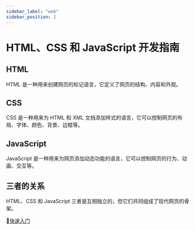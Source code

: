 ```yaml
---
sidebar_label: "web"
sidebar_position: 2
---
```


# HTML、CSS 和 JavaScript 开发指南

## HTML
HTML 是一种用来创建网页的标记语言，它定义了网页的结构、内容和外观。

## CSS
CSS 是一种用来为 HTML 和 XML 文档添加样式的语言，它可以控制网页的布局、字体、颜色、背景、边框等。

## JavaScript
JavaScript 是一种用来为网页添加动态功能的语言，它可以控制网页的行为、动画、交互等。

## 三者的关系
HTML、CSS 和 JavaScript 三者是互相独立的，但它们共同组成了现代网页的骨架。

🚀[快速入门](https://www.bilibili.com/video/BV1BT4y1W7Aw?buvid=XUD2BFED6C575BCE52C35BBC6A3BC0176A01D&from_spmid=search.search-result.0.0&is_story_h5=false&mid=h95nY3JZ3I6%2Bdxjj0gfsNQ%3D%3D&plat_id=116&share_from=ugc&share_medium=android&share_plat=android&share_session_id=77311fd3-841c-43bf-bcd7-1da595f93510&share_source=WEIXIN&share_tag=s_i&spmid=united.player-video-detail.0.0&timestamp=1760667006&unique_k=TEj5QPD&up_id=328906927&share_source=weixin)